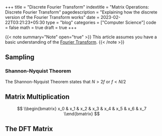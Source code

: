 +++
title = "Discrete Fourier Transform"
indextitle = "Matrix Operations: Discrete Fourier Transform"
pagedescription = "Explaining how the discrete version of the Fourier Transform works"
date = 2023-02-22T03:21:23+05:30
type = "blog"
categories = ["Computer Science"]
code = false
math = true
draft = true
+++

{{< note summary="Note" open="true" >}}
This article assumes you have a basic understanding of the [Fourier Transform](/blog/fourier-transform).
{{< /note >}}

## Sampling

### Shannon-Nyquist Theorem
The Shannon-Nyquist Theorem states that $N > 2f$ or $f < N/2$

## Matrix Multiplication

$$
\\begin{bmatrix}
x_0 & x_1 & x_2 & x_3 & x_4 & x_5 & x_6 & x_7
\\end{bmatrix}
$$

## The DFT Matrix
